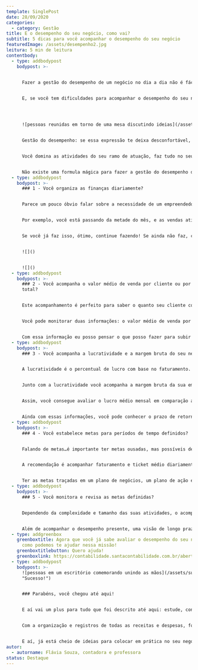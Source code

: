 ```yaml
---
template: SinglePost
date: 28/09/2020
categories:
  - category: Gestão
title: E o desempenho do seu negócio, como vai?
subtitle: 5 dicas para você acompanhar o desempenho do seu negócio
featuredImage: /assets/desempenho2.jpg
leitura: 5 min de leitura
contentbody:
  - type: addbodypost
    bodypost: >-
      

      Fazer a gestão do desempenho de um negócio no dia a dia não é fácil, em meio a tantos papéis que o empreendedor precisa desempenhar. Seja uma pequena empresa, um negócio individual, ou uma grande empresa. Por isso, vamos destacar alguns sinais de que você está construindo o seu sucesso.


      E, se você tem dificuldades para acompanhar o desempenho do seu negócio, acredite, você não está sozinho! Muitos empreendedores passam pelo mesmo desafio na gestão das suas empresas.




      ![pessoas reunidas em torno de uma mesa discutindo ideias](/assets/gestão.jpg "Gestão")


      Gestão do desempenho: se essa expressão te deixa desconfortável, ou você não sabe do que se trata, presta atenção nessas informações. A saúde e o sucesso do seu negócio estão diretamente relacionados à execução dessas ações.


      Você domina as atividades do seu ramo de atuação, faz tudo no seu negócio: comercial, estoque, vendas, marketing…e o acompanhamento dos resultados que todo o seu esforço em todas essas áreas? Como saber quando é o momento de fazer uma promoção, de deixar de vender um produto, de divulgar um novo serviço?


      Não existe uma formula mágica para fazer a gestão do desempenho de pequenas empresas, mas monitorar esses sinais fazem toda a diferença!
  - type: addbodypost
    bodypost: >-
      ### 1 - Você organiza as finanças diariamente?


      Parece um pouco óbvio falar sobre a necessidade de um empreendedor observar e controlar o volume de dinheiro que entra e sai do caixa da empresa periodicamente, mas reforçamos que, além de fazer esse controle, é importante saber se o valor das vendas ao longo do mês está de acordo com o previsto para o período.


      Por exemplo, você está passando da metade do mês, e as vendas atingiram 40% da meta, sabendo dessa informação, você pode agir para mudar essa situação e melhorar o desempenho das suas vendas.


      Se você já faz isso, ótimo, continue fazendo! Se ainda não faz, continua com a gente que tem mais pontos para complementar essa ação!


      ![]()


      ![]()
  - type: addbodypost
    bodypost: >-
      ### 2 - Você acompanha o valor médio de venda por cliente ou por venda
      total?


      Este acompanhamento é perfeito para saber o quanto seu cliente compra de você. E, se for combinado com mais algumas informações de perfil do cliente (idade, profissão, endereço etc.), você tem uma informação poderosa para direcionar suas ações na gestão.


      Você pode monitorar duas informações: o valor médio de venda por cliente e o valor de venda diária, semanal etc. Conhecendo o valor de venda por cliente você vai ter o seu *ticket médio*. Por exemplo, eu vendo doces, e as pessoas gastam em média R$ 100,00 por encomenda.


      Com essa informação eu posso pensar o que posso fazer para subir essa vendas para R$ 120,00, se preciso investir mais em marketing, desenvolver um novo produto.
  - type: addbodypost
    bodypost: >-
      ### 3 - Você acompanha a lucratividade e a margem bruta do seu negócio?


      A lucratividade é o percentual de lucro com base no faturamento. Assim, você consegue saber quanto da sua venda fica como lucro para sua empresa, e consegue pensar em estratégias de descontos e quais produtos priorizar na venda, aqueles que apresentam maior lucratividade.


      Junto com a lucratividade você acompanha a margem bruta da sua empresa, que é o percentual de sobra após apurar o custo das mercadorias e pagar os impostos. A margem bruta auxilia na gestão do preço de venda dos produtos e serviços.


      Assim, você consegue avaliar o lucro médio mensal em comparação ao investimento realizado, e conhecer a rentabilidade da sua empresa. Conhecendo a rentabilidade, você pode comparar com a rentabilidade de outros tipos de investimento, como uma poupança, por exemplo.


      Ainda com essas informações, você pode conhecer o prazo de retorno do seu investimento na empresa, estimar em quanto tempo a atividade desenvolvida se paga, e essa informação resulta do investimento dividido pelo lucro médio mensal.
  - type: addbodypost
    bodypost: >-
      ### 4 - Você estabelece metas para períodos de tempo definidos?


      Falando de metas…é importante ter metas ousadas, mas possíveis de alcançar. Desenhar metas mensais, trimestrais, para seis meses ou até um ano é essencial para o seu sucesso. E, além de definir essas metas, acompanhar a execução dessas definições constantemente é muito interessante.


      A recomendação é acompanhar faturamento e ticket médio diariamente, lucratividade e rentabilidade mensalmente. Assim, caso os resultados não estejam próximos das metas definidas, é possível agir para melhorar o desempenho do seu negócio. Planejar é importante, mas no dia a dia podem surgir imprevistos com os quais você precisa lidar, e aí o planejamento permite identificar esses imprevistos para que a ação seja a mais efetiva possível.


      Ter as metas traçadas em um plano de negócios, um plano de ação em médio prazo e longo prazo, monitorado ao longo do tempo, resulta ainda em informações para comparação do desempenho de um período em relação aos anteriores . Assim, você consegue saber se o seu projeto está dando certo! Se você está acompanhando até aqui, chegamos no Quinto sinal de que você acompanha o desempenho do seu negócio e tem muitas chances de sucesso!!!
  - type: addbodypost
    bodypost: >-
      ### 5 - Você monitora e revisa as metas definidas?


      Dependendo da complexidade e tamanho das suas atividades, o acompanhamento pode ser feito em planilhas de excel. Com o passar do tempo, você pode investir em um software para organizar e analisar as informações, existem opções de sistemas bem acessíveis. Assim, você ganha agilidade para acessar as informações e tomar decisões como cortar gastos, por exemplo.


      Além de acompanhar o desempenho presente, uma visão de longo prazo possibilita agir hoje para alcançar estratégias futuras. Por exemplo, rever produtos ou serviços com baixa margem de lucro, ou processos caros que podem ser substituídos por opções mais baratas, como terceirizar uma parte da sua produção.
  - type: addgreenbox
    greenboxtitle: Agora que você já sabe avaliar o desempenho do seu negócio, veja
      como podemos te ajudar nessa missão!
    greenboxtitlebutton: Quero ajuda!
    greenboxlink: https://contabilidade.santacontabilidade.com.br/abertura-de-empresa
  - type: addbodypost
    bodypost: >-
      ![pessoas em um escritório comemorando unindo as mãos](/assets/sucesso.jpg
      "Sucesso!")


      ### Parabéns, você chegou até aqui!


      E aí vai um plus para tudo que foi descrito até aqui: estude, conheça o mercado em que você atua! Estar atento às tendências e ações da concorrência, o volume de vendas médio no setor, política de vendas das empresas, estas são informações que fazem a diferença no sue sucesso!


      Com a organização e registros de todas as receitas e despesas, formalização das retiradas de dinheiro da empresa por meio de pró-labore ou distribuição de lucros, acompanhamento do fluxo de entrada e saída de dinheiro por meio do caixa e contas bancárias, você acompanha a evolução do seu negócio e do seu patrimônio! E, lembre sempre de não misturar seus gastos pessoais com as finanças da empresa!


      E aí, já está cheio de ideias para colocar em prática no seu negócio? Se ficou com alguma dúvida, tem vontade de fazer e não sabe por onde começar, nós da Santa Contabilidade podemos te ajudar!
autor:
  - autorname: Flávia Souza, contadora e professora
status: Destaque
---
```

